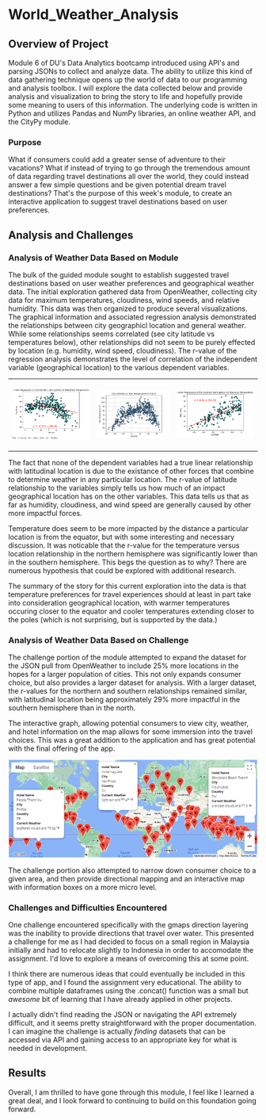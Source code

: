 # World_Weather_Analysis

## Overview of Project
Module 6 of DU's Data Analytics bootcamp introduced using API's and parsing JSONs to collect and analyze data. The ability to utilize this kind of data gathering technique opens up the world of data to our programming and analysis toolbox. I will explore the data collected below and provide analysis and visualization to bring the story to life and hopefully provide some meaning to users of this information. The underlying code is written in Python and utilizes Pandas and NumPy libraries, an online weather API, and the CityPy module.

### Purpose
What if consumers could add a greater sense of adventure to their vacations? What if instead of trying to go through the tremendous amount of data regarding travel destinations all over the world, they could instead answer a few simple questions and be given potential dream travel destinations? That's the purpose of this week's module, to create an interactive application to suggest travel destinations based on user preferences.

## Analysis and Challenges

### Analysis of Weather Data Based on Module
The bulk of the guided module sought to establish suggested travel destinations based on user weather preferences and geographical weather data. The initial exploration gathered data from OpenWeather, collecting city data for maximum temperatures, cloudiness, wind speeds, and relative humidity. This data was then organized to produce several visualizations. The graphical information and associated regression analysis demonstrated the relationships between city geographicl location and general weather. While some relationships seems correlated (see city latitude vs temperatures below), other relationships did not seem to be purely effected by location (e.g. humidity, wind speed, cloudiness). The r-value of the regression analysis demonstrates the level of correlation of the independent variable (geographical location) to the various dependent variables.
<TABLE align="center" CELLSPACING="20">
<TR>
<TD><p align="center">
    <img src="https://github.com/cb19weber/World_Weather_Analysis/blob/main/weather_data/Fig5.png" />
    </p></TD>
<TD><p align="center">
    <img src="https://github.com/cb19weber/World_Weather_Analysis/blob/main/weather_data/Fig1.png" />
    </p></TD>
<TD><p align="center">
    <img src="https://github.com/cb19weber/World_Weather_Analysis/blob/main/weather_data/Fig6.png" />
    </p></TD>
</TR>
</TABLE>
The fact that none of the dependent variables had a true linear relationship with latitudinal location is due to the existance of other forces that combine to determine weather in any particular location. The r-value of latitude relationship to the variables simply tells us how much of an impact geographical location has on the other variables. This data tells us that as far as humidity, cloudiness, and wind speed are generally caused by other more impactful forces.

Temperature does seem to be more impacted by the distance a particular location is from the equator, but with some interesting and necessary discussion. It was noticable that the r-value for the temperature versus location relationship in the northern hemisphere was significantly lower than in the southern hemisphere. This begs the question as to why? There are numerous hypothesis that could be explored with additional research.

The summary of the story for this current exploration into the data is that temperature preferences for travel experiences should at least in part take into consideration geographical location, with warmer temperatures occuring closer to the equator and cooler temperatures extending closer to the poles (which is not surprising, but is supported by the data.)

### Analysis of Weather Data Based on Challenge
The challenge portion of the module attempted to expand the dataset for the JSON pull from OpenWeather to include 25% more locations in the hopes for a larger population of cities. This not only expands consumer choice, but also provides a larger dataset for analysis. With a larger dataset, the r-values for the northern and southern relationships remained similar, with latitudinal location being approximately 29% more impactful in the southern hemisphere than in the north.

The interactive graph, allowing potential consumers to view city, weather, and hotel information on the map allows for some immersion into the travel choices. This was a great addition to the application and has great potential with the final offering of the app.
<p align="center">
  <img src="https://github.com/cb19weber/World_Weather_Analysis/blob/main/Vacation_Search/WeatherPy_vacation_map.png" />
</p>
The challenge portion also attempted to narrow down consumer choice to a given area, and then provide directional mapping and an interactive map with information boxes on a more micro level.

### Challenges and Difficulties Encountered
One challenge encountered specifically with the gmaps direction layering was the inability to provide directions that travel over water. This presented a challenge for me as I had decided to focus on a small region in Malaysia initially and had to relocate slightly to Indonesia in order to accomodate the assignment. I'd love to explore a means of overcoming this at some point.

I think there are numerous ideas that could eventually be included in this type of app, and I found the assignment very educational. The ability to combine multiple dataframes using the .concat() function was a small but <i>awesome</i> bit of learning that I have already applied in other projects.

I actually didn't find reading the JSON or navigating the API extremely difficult, and it seems pretty straightforward with the proper documentation. I can imagine the challenge is actually <i>finding</i> datasets that can be accessed via API and gaining access to an appropriate key for what is needed in development.

## Results
Overall, I am thrilled to have gone through this module, I feel like I learned a great deal, and I look forward to continuing to build on this foundation going forward.